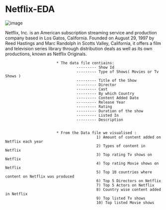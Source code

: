 # Netflix-EDA
![image](https://user-images.githubusercontent.com/59098528/184385193-26287637-3e75-4fb1-b86f-a9a2a9abb3ac.png)

Netflix, Inc. is an American subscription streaming service and production company based in Los Gatos, California. Founded on August 29, 1997 by Reed Hastings and Marc Randolph in Scotts Valley, California, it offers a film and television series library through distribution deals as well as its own productions, known as Netflix Originals.

                           * The data file contiains:
                                    --------- Show Id
                                    --------- Type of Shows( Movies or Tv Shows )
                                    --------- Title of the Show
                                    --------- Director
                                    --------- Cast
                                    --------- By which Country 
                                    --------- Content Added Date
                                    --------- Release Year
                                    --------- Rating 
                                    --------- Duration of the show
                                    --------- Listed In
                                    --------- Description
                            

                           * From the Data file we visualised : 
                                             1) Amount of content added on Netflix each year 
                                             2) Types of content in Netflix 
                                             3) Top rating Tv shows on Netflix 
                                             4) Top rating Movie shows on Netflix 
                                             5) Top 10 countries where content on Netflix was produced 
                                             6) Top 5 Directors on Netflix 
                                             7) Top 5 Actors on Netflix
                                             8) Country wise content added in Netflix
                                             9) Top listed Tv shows
                                             10) Top listed Movie shows


